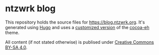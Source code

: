 # ntzwrk blog

This repository holds the source files for https://blog.ntzwrk.org. It's generated using [Hugo](https://gohugo.io) and
uses a [customized version](https://github.com/ntzwrk/cocoa-eh-hugo-theme) of the
[cocoa-eh](https://github.com/fuegowolf/cocoa-eh-hugo-theme) theme.

All content (if not stated otherwise) is publised under [Creative Commons BY-SA 4.0](https://creativecommons.org/licenses/by-sa/4.0/).
